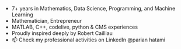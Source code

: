 - 7+ years in Mathematics, Data Science, Programming, and Machine Learning 
- Mathematician, Entrepreneur
- MATLAB, C++, codelive, python & CMS experiences 
- Proudly inspired deeply by Robert Cailliau
- 📫 Check my professional activities on LinkedIn @parian hatami

<!---
P-Hatami/P-Hatami is a ✨ special ✨ repository because its `README.md` (this file) appears on your GitHub profile.
You can click the Preview link to take a look at your changes.
--->
